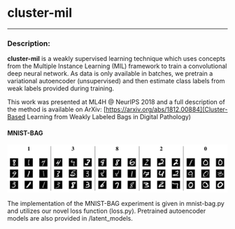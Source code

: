 # cluster-mil

--------------------------------------------------------------------------- 
### Description: 

**cluster-mil** is a weakly supervised learning technique which uses concepts from the Multiple 
Instance Learning (MIL) framework to train a convolutional deep neural network. 
As data is only available in batches, we pretrain a variational autoencoder (unsupervised) 
and then estimate class labels from weak labels provided during training.

This work was presented at ML4H @ NeurIPS 2018 and a full description of the method is
available on ArXiv: [https://arxiv.org/abs/1812.00884](Cluster-Based Learning from Weakly Labeled Bags in Digital Pathology)

#### MNIST-BAG

![Alt text](mnist-bag-sample.png?raw=true "MNIST-BAG")

The implementation of the MNIST-BAG experiment is given in mnist-bag.py and 
utilizes our novel loss function (loss.py). Pretrained autoencoder models are
also provided in /latent_models.




